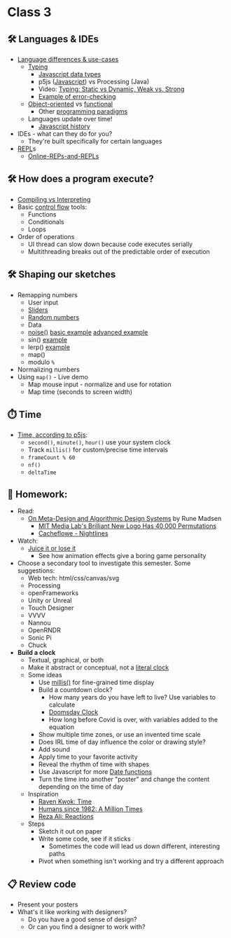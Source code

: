 # Class 3

## 🛠️ Languages & IDEs

- [Language differences & use-cases](https://www.quora.com/What-are-the-differences-that-exist-between-programming-languages/answer/James-Barton-129)
  - [Typing](https://en.wikipedia.org/wiki/Type_system)
    - [Javascript data types](../images/javascript-datatypes.jpg)
    - p5js ([Javascript](https://blog.jscrambler.com/type-system-in-javascript-what-it-is-and-why-it-matters)) vs Processing (Java)
    - Video: [Typing: Static vs Dynamic, Weak vs. Strong](https://www.youtube.com/watch?v=C5fr0LZLMAs)
    - [Example of error-checking](https://editor.p5js.org/cacheflowe/sketches/RIT2lquNi)
  - [Object-oriented](https://www.youtube.com/watch?v=m_MQYyJpIjg) vs [functional](https://www.youtube.com/watch?v=XGNYDjyD6G8)
    - Other [programming paradigms](https://en.wikipedia.org/wiki/Programming_paradigm)
  - Languages update over time!
    - [Javascript history](https://www.educative.io/blog/javascript-versions-history)
- IDEs - what can they do for you?
  - They're built specifically for certain languages
- [REPL](https://en.wikipedia.org/wiki/Read%E2%80%93eval%E2%80%93print_loop)s
  - [Online-REPs-and-REPLs](https://joel.franusic.com/online-reps-and-repls)

## 🛠️ How does a program execute?

- [Compiling vs Interpreting](https://yesfordev.com/is-javascript-compiled-or-interpreted/)
- Basic [control flow](https://en.wikipedia.org/wiki/Control_flow) tools:
  - Functions
  - Conditionals
  - Loops
- Order of operations
  - UI thread can slow down because code executes serially
  - Multithreading breaks out of the predictable order of execution

## 🛠️ Shaping our sketches

- Remapping numbers
  - User input
  - [Sliders](https://editor.p5js.org/cacheflowe/sketches/t7su_ViJ3)
  - [Random numbers](https://happycoding.io/tutorials/p5js/random)
  - Data
  - [noise()](https://twitter.com/pantrymoth/status/1557085719318990850) [basic example](https://editor.p5js.org/cacheflowe/sketches/rTspcZzcf) [advanced example](https://editor.p5js.org/cacheflowe/sketches/GemonFb9A)
  - sin() [example](https://www.hailpixel.com/articles/generative-art-simple-mathematics)
  - lerp() [example](https://editor.p5js.org/cacheflowe/sketches/GemonFb9A)
  - map()
  - modulo `%`
- Normalizing numbers
- Using `map()` - Live demo
  - Map mouse input - normalize and use for rotation
  - Map time (seconds to screen width)

## ⏱️ Time

- [Time, according to p5js](https://editor.p5js.org/cacheflowe/sketches/EdkIstnmFL):
  - `second()`, `minute()`, `hour()` use your system clock
  - Track `millis()` for custom/precise time intervals
  - `frameCount % 60`
  - `nf()`
  - `deltaTime`

## 📝 Homework:

- Read:
  - [On Meta-Design and Algorithmic Design Systems](https://runemadsen.com/blog/on-meta-design-and-algorithmic-design-systems/) by Rune Madsen
    - [MIT Media Lab's Brilliant New Logo Has 40,000 Permutations](https://www.fastcompany.com/1663378/mit-media-labs-brilliant-new-logo-has-40000-permutations-video)
    - [Cacheflowe - Nightlines](https://cacheflowe.com/art/physical/nightlines-t-shirt)
- Watch:
  - [Juice it or lose it](https://www.youtube.com/watch?v=Fy0aCDmgnxg)
    - See how animation effects give a boring game personality
- Choose a secondary tool to investigate this semester. Some suggestions:
  - Web tech: html/css/canvas/svg
  - Processing
  - openFrameworks
  - Unity or Unreal
  - Touch Designer
  - VVVV
  - Nannou
  - OpenRNDR
  - Sonic Pi
  - Chuck
- **Build a clock**
  - Textual, graphical, or both
  - Make it abstract or conceptual, not a [literal clock](https://p5js.org/examples/input-clock.html)
  - Some ideas
    - Use [millis()](https://p5js.org/reference/#/p5/millis) for fine-grained time display
    - Build a countdown clock?
      - How many years do you have left to live? Use variables to calculate
      - [Doomsday Clock](https://thebulletin.org/doomsday-clock/current-time/)
      - How long before Covid is over, with variables added to the equation
    - Show multiple time zones, or use an invented time scale
    - Does IRL time of day influence the color or drawing style?
    - Add sound
    - Apply time to your favorite activity
    - Reveal the rhythm of time with shapes
    - Use Javascript for more [Date functions](https://flaviocopes.com/javascript-dates/)
    - Turn the time into another "poster" and change the content depending on the time of day
  - Inspiration
    - [Raven Kwok: Time](http://ravenkwok.com/time/)
    - [Humans since 1982: A Million Times](https://vimeo.com/channels/staffpicks/60491636)
    - [Reza Ali: Reactions](https://www.instagram.com/p/CBogs4FH4E0/)
  - Steps
    - Sketch it out on paper
    - Write some code, see if it sticks
      - Sometimes the code will lead us down different, interesting paths
    - Pivot when something isn't working and try a different approach

## 📋 Review code

- Present your posters
- What's it like working with designers?
  - Do you have a good sense of design?
  - Or can you find a designer to work with?
